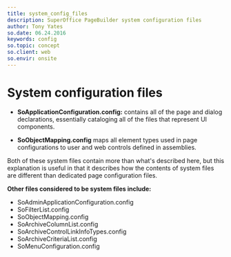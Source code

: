 ```yaml
---
title: system_config_files
description: SuperOffice PageBuilder system configuration files
author: Tony Yates
so.date: 06.24.2016
keywords: config
so.topic: concept
so.client: web
so.envir: onsite
---
```


# System configuration files

* **SoApplicationConfiguration.config:** contains all of the page and dialog declarations, essentially cataloging all of the files that represent UI components.

* **SoObjectMapping.config** maps all element types used in page configurations to user and web controls defined in assemblies.

Both of these system files contain more than what's described here, but this explanation is useful in that it describes how the contents of system files are different than dedicated page configuration files.

**Other files considered to be system files include:**

* SoAdminApplicationConfiguration.config
* SoFilterList.config
* SoObjectMapping.config
* SoArchiveColumnList.config
* SoArchiveControlLinkInfoTypes.config
* SoArchiveCriteriaList.config
* SoMenuConfiguration.config
